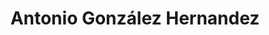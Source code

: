 ---
title: Antonio González Hernandez
pic: assets/img/people/agonzalez.jpg
img: assets/img/people/agonzalez.jpg
position: Postdoc researcher
institution: Universidad de Granada
social:
  - title: twitter
    url: #
  - title: github
    url: #
  - title: google-plus
    url: #
---